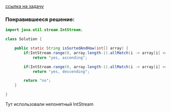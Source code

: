 [ссылка на задачу](https://www.codewars.com/kata/580a4734d6df748060000045/java)

### Понравившееся решение:
```java
import java.util.stream.IntStream;

class Solution {

    public static String isSortedAndHow(int[] array) {
        if(IntStream.range(0, array.length-1).allMatch(i -> array[i] <= array[i+1]))
            return "yes, ascending";

        if(IntStream.range(0, array.length-1).allMatch(i -> array[i] >= array[i+1]))
            return "yes, descending";

        return "no";
    }

}
```

Тут использовали непонятный IntStream